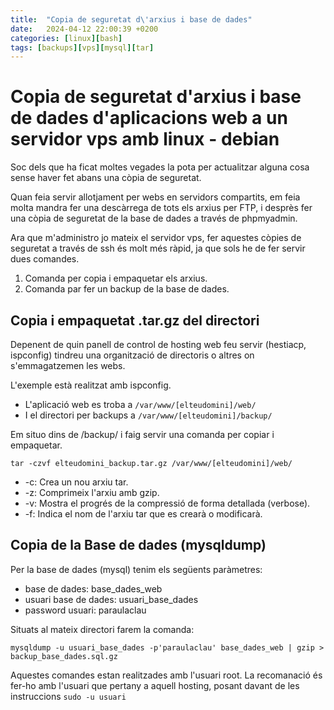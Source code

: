 ```yaml
---
title:  "Copia de seguretat d\'arxius i base de dades"
date:   2024-04-12 22:00:39 +0200
categories: [linux][bash]
tags: [backups][vps][mysql][tar]
---
```

# Copia de seguretat d\'arxius i base de dades d\'aplicacions web a un servidor vps amb linux \- debian
Soc dels que ha ficat moltes vegades la pota per actualitzar alguna cosa sense haver fet abans una còpia de seguretat\.

Quan feia servir allotjament per webs en servidors compartits\, em feia molta mandra fer una descàrrega de tots els arxius per FTP\, i desprès fer una còpia de seguretat de la base de dades a través de phpmyadmin\. 

Ara que m\'administro jo mateix el servidor vps\, fer aquestes còpies de seguretat a través de ssh és molt més ràpid\, ja que sols he de fer servir dues comandes\. 

1. Comanda per copia i empaquetar els arxius\.
2. Comanda par fer un backup de la base de dades\. 

## Copia i empaquetat \.tar\.gz del directori
Depenent de quin panell de control de hosting web feu servir \(hestiacp\, ispconfig\) tindreu una organització de directoris o altres on s\'emmagatzemen les webs\. 

L\'exemple està realitzat amb ispconfig\.

* L\'aplicació web es troba a `/var/www/[elteudomini]/web/`
* I el directori per backups a `/var/www/[elteudomini]/backup/`

Em situo dins de \/backup\/ i faig servir una comanda per copiar i empaquetar\.

`tar -czvf elteudomini_backup.tar.gz /var/www/[elteudomini]/web/`

* -c: Crea un nou arxiu tar\.
* -z: Comprimeix l\'arxiu amb gzip\.
* -v: Mostra el progrés de la compressió de forma detallada \(verbose\)\.
* -f: Indica el nom de l\'arxiu tar que es crearà o modificarà\.

## Copia de la Base de dades \(mysqldump\)

Per la base de dades \(mysql\) tenim els següents paràmetres\:

* base de dades\: base\_dades\_web
* usuari base de dades\: usuari\_base\_dades
* password usuari\:  paraulaclau

Situats al mateix directori farem la comanda\:

`mysqldump -u usuari_base_dades -p'paraulaclau' base_dades_web | gzip > backup_base_dades.sql.gz`

Aquestes comandes estan realitzades amb l\'usuari root\. La recomanació és fer\-ho amb l\'usuari que pertany a aquell hosting\, posant davant de les instruccions `sudo -u usuari`

